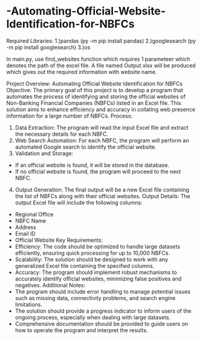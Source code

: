 # -Automating-Official-Website-Identification-for-NBFCs
Required Libraries:
1.)pandas (py -m pip install pandas)
2.)googlesearch (py -m pip install googlesearch)
3.)os

In main.py, use find_websites function which requires 1 parameteer which denotes the path of the excel file.
A file named Output.xlsx will be produced which gives out the required information with website name.

Project Overview: Automating Official Website Identification for NBFCs
Objective:
The primary goal of this project is to develop a program that automates the process of
identifying and storing the official websites of Non-Banking Financial Companies (NBFCs)
listed in an Excel file. This solution aims to enhance efficiency and accuracy in collating web
presence information for a large number of NBFCs.
Process:
1. Data Extraction: The program will read the input Excel file and extract the necessary
details for each NBFC.
2. Web Search Automation: For each NBFC, the program will perform an automated
Google search to identify the official website.
3. Validation and Storage:
- If an official website is found, it will be stored in the database.
- If no official website is found, the program will proceed to the next NBFC.
4. Output Generation: The final output will be a new Excel file containing the list of NBFCs
along with their official websites.
Output Details:
The output Excel file will include the following columns:
- Regional Office
- NBFC Name
- Address
- Email ID
- Official Website
Key Requirements:
- Efficiency: The code should be optimized to handle large datasets efficiently, ensuring
quick processing for up to 10,000 NBFCs.
- Scalability: The solution should be designed to work with any generalized Excel file
containing the specified columns.
- Accuracy: The program should implement robust mechanisms to accurately identify official
websites, minimizing false positives and negatives.
Additional Notes:
- The program should include error handling to manage potential issues such as missing
data, connectivity problems, and search engine limitations.
- The solution should provide a progress indicator to inform users of the ongoing process,
especially when dealing with large datasets.
- Comprehensive documentation should be provided to guide users on how to operate the
program and interpret the results.
